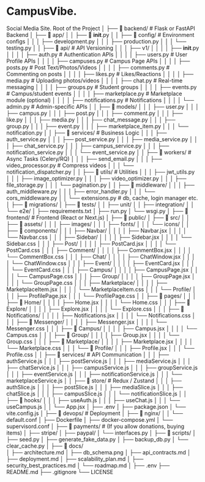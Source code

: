 # CampusVibe.
Social Media Site.
Root of the Project
│
├── 📁 backend/                           # Flask or FastAPI Backend
│   ├── 📁 app/
│   │   ├── 📁 __init__.py
│   │   ├── 📁 config/                    # Environment configs
│   │   │   ├── development.py
│   │   │   ├── production.py
│   │   │   └── testing.py
│   │   ├── 📁 api/                        # API Versioning
│   │   │   ├── v1/
│   │   │   │   ├── __init__.py
│   │   │   │   ├── auth.py               # Authentication APIs
│   │   │   │   ├── users.py              # User Profile APIs
│   │   │   │   ├── campuses.py           # Campus Page APIs
│   │   │   │   ├── posts.py              # Post Text/Photos/Videos
│   │   │   │   ├── comments.py           # Commenting on posts
│   │   │   │   ├── likes.py              # Likes/Reactions
│   │   │   │   ├── media.py              # Uploading photos/videos
│   │   │   │   ├── chat.py               # Real-time messaging
│   │   │   │   ├── groups.py             # Student groups
│   │   │   │   ├── events.py             # Campus/student events
│   │   │   │   ├── marketplace.py        # Marketplace module (optional)
│   │   │   │   ├── notifications.py      # Notifications
│   │   │   │   └── admin.py              # Admin-specific APIs
│   │   ├── 📁 models/
│   │   │   ├── user.py
│   │   │   ├── campus.py
│   │   │   ├── post.py
│   │   │   ├── comment.py
│   │   │   ├── like.py
│   │   │   ├── media.py
│   │   │   ├── chat_message.py
│   │   │   ├── group.py
│   │   │   ├── event.py
│   │   │   ├── marketplace_item.py
│   │   │   └── notification.py
│   │   ├── 📁 services/                  # Business Logic
│   │   │   ├── auth_service.py
│   │   │   ├── post_service.py
│   │   │   ├── media_service.py
│   │   │   ├── chat_service.py
│   │   │   ├── campus_service.py
│   │   │   ├── notification_service.py
│   │   │   └── event_service.py
│   │   ├── 📁 workers/                   # Async Tasks (Celery/RQ)
│   │   │   ├── send_email.py
│   │   │   ├── video_processor.py        # Compress videos
│   │   │   └── notification_dispatcher.py
│   │   ├── 📁 utils/                      # Utilities
│   │   │   ├── jwt_utils.py
│   │   │   ├── image_optimizer.py
│   │   │   ├── video_optimizer.py
│   │   │   ├── file_storage.py
│   │   │   └── pagination.py
│   │   ├── 📁 middleware/
│   │   │   ├── auth_middleware.py
│   │   │   ├── error_handler.py
│   │   │   └── cors_middleware.py
│   │   └── extensions.py                 # db, cache, login manager etc.
│   ├── 📁 migrations/
│   ├── 📁 tests/
│   │   ├── unit/
│   │   ├── integration/
│   │   └── e2e/
│   ├── requirements.txt
│   ├── run.py
│   └── wsgi.py
│
├── 📁 frontend/                          # Frontend (React or Next.js)
│   ├── 📁 public/
│   ├── 📁 src/
│   │   ├── 📁 assets/
│   │   │   ├── images/
│   │   │   ├── fonts/
│   │   │   └── icons/
│   │   ├── 📁 components/
│   │   │   ├── Navbar/
│   │   │   │   ├── Navbar.jsx
│   │   │   │   └── Navbar.css
│   │   │   ├── Sidebar/
│   │   │   │   ├── Sidebar.jsx
│   │   │   │   └── Sidebar.css
│   │   │   ├── Post/
│   │   │   │   ├── PostCard.jsx
│   │   │   │   └── PostCard.css
│   │   │   ├── Comment/
│   │   │   │   ├── CommentBox.jsx
│   │   │   │   └── CommentBox.css
│   │   │   ├── Chat/
│   │   │   │   ├── ChatWindow.jsx
│   │   │   │   └── ChatWindow.css
│   │   │   ├── Event/
│   │   │   │   ├── EventCard.jsx
│   │   │   │   └── EventCard.css
│   │   │   ├── Campus/
│   │   │   │   ├── CampusPage.jsx
│   │   │   │   └── CampusPage.css
│   │   │   ├── Group/
│   │   │   │   ├── GroupPage.jsx
│   │   │   │   └── GroupPage.css
│   │   │   ├── Marketplace/
│   │   │   │   ├── MarketplaceItem.jsx
│   │   │   │   └── MarketplaceItem.css
│   │   │   └── Profile/
│   │   │       ├── ProfilePage.jsx
│   │   │       └── ProfilePage.css
│   │   ├── 📁 pages/
│   │   │   ├── 📁 Home/
│   │   │   │   ├── Home.jsx
│   │   │   │   └── Home.css
│   │   │   ├── 📁 Explore/
│   │   │   │   ├── Explore.jsx
│   │   │   │   └── Explore.css
│   │   │   ├── 📁 Notifications/
│   │   │   │   ├── Notifications.jsx
│   │   │   │   └── Notifications.css
│   │   │   ├── 📁 Messenger/
│   │   │   │   ├── Messenger.jsx
│   │   │   │   └── Messenger.css
│   │   │   ├── 📁 Campus/
│   │   │   │   ├── Campus.jsx
│   │   │   │   └── Campus.css
│   │   │   ├── 📁 Group/
│   │   │   │   ├── Group.jsx
│   │   │   │   └── Group.css
│   │   │   ├── 📁 Marketplace/
│   │   │   │   ├── Marketplace.jsx
│   │   │   │   └── Marketplace.css
│   │   │   └── 📁 Profile/
│   │   │       ├── Profile.jsx
│   │   │       └── Profile.css
│   │   ├── 📁 services/                  # API Communication
│   │   │   ├── authService.js
│   │   │   ├── postService.js
│   │   │   ├── mediaService.js
│   │   │   ├── chatService.js
│   │   │   ├── campusService.js
│   │   │   ├── groupService.js
│   │   │   ├── eventService.js
│   │   │   ├── notificationService.js
│   │   │   └── marketplaceService.js
│   │   ├── 📁 store/                     # Redux / Zustand
│   │   │   ├── authSlice.js
│   │   │   ├── postSlice.js
│   │   │   ├── mediaSlice.js
│   │   │   ├── chatSlice.js
│   │   │   ├── campusSlice.js
│   │   │   └── notificationSlice.js
│   │   ├── 📁 hooks/
│   │   │   ├── useAuth.js
│   │   │   ├── useChat.js
│   │   │   └── useCampus.js
│   │   └── App.jsx
│   ├── .env
│   ├── package.json
│   └── vite.config.js
│
├── 📁 devops/                             # Deployment
│   ├── 📁 nginx/
│   │   └── default.conf
│   ├── Dockerfile
│   ├── docker-compose.yml
│   └── supervisord.conf
│
├── 📁 payments/                           # (If you allow donations, buying items)
│   ├── stripe/
│   ├── paypal/
│   └── interfaces.py
│
├── 📁 scripts/
│   ├── seed.py
│   ├── generate_fake_data.py
│   ├── backup_db.py
│   └── clear_cache.py
│
├── 📁 docs/                               
│   ├── architecture.md
│   ├── db_schema.png
│   ├── api_contracts.md
│   ├── deployment.md
│   ├── scalability_plan.md
│   ├── security_best_practices.md
│   └── roadmap.md
│
├── .env
├── README.md
├── .gitignore
└── LICENSE

